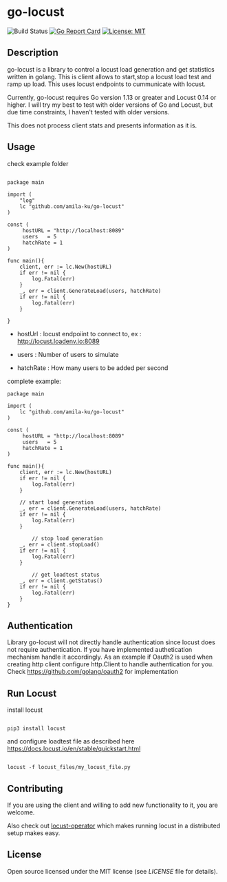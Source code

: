 # go-locust

![Build Status](https://github.com/amila-ku/go-locust/workflows/Go/badge.svg)
[![Go Report Card](https://goreportcard.com/badge/github.com/amila-ku/go-locust)](https://goreportcard.com/report/github.com/amila-ku/go-locust)
[![License: MIT](https://img.shields.io/badge/License-MIT-yellow.svg)](https://opensource.org/licenses/MIT)

## Description

go-locust is a library to control a locust load generation and get statistics written in golang. This is client allows to start,stop a locust load test and ramp up load. This uses locust endpoints to cummunicate with locust.

Currently, go-locust requires Go version 1.13 or greater and Locust 0.14 or higher. I will try my best to test with older versions of Go and Locust, but due time constraints, I haven't tested with older versions.

This does not process client stats and presents information as it is.

## Usage 

check example folder

```

package main

import (
	"log"
	lc "github.com/amila-ku/go-locust"
)

const (
	 hostURL = "http://localhost:8089"
	 users   = 5
	 hatchRate = 1
)

func main(){
	client, err := lc.New(hostURL)
	if err != nil {
		log.Fatal(err)
	}
	_, err = client.GenerateLoad(users, hatchRate)
	if err != nil {
		log.Fatal(err)
	}

}

```

* hostUrl : locust endpoiint to connect to, ex : http://locust.loadenv.io:8089

* users : Number of users to simulate

* hatchRate : How many users to be added per second


complete example:

```
package main 

import (
    lc "github.com/amila-ku/go-locust"
)

const (
	 hostURL = "http://localhost:8089"
	 users   = 5
	 hatchRate = 1
)

func main(){
	client, err := lc.New(hostURL)
	if err != nil {
		log.Fatal(err)
	}

	// start load generation
	_, err = client.GenerateLoad(users, hatchRate)
	if err != nil {
		log.Fatal(err)
	}

    	// stop load generation
	_, err = client.stopLoad()
	if err != nil {
		log.Fatal(err)
	}

    	// get loadtest status
	_, err = client.getStatus()
	if err != nil {
		log.Fatal(err)
	}
}

```

## Authentication

Library go-locust will not directly handle authentication since locust does not require authentication. If you have implemented authetication mechanism handle it accordingly. As an example if Oauth2 is used when creating http client configure http.Client to handle authentication for you. 
Check https://github.com/golang/oauth2 for implementation


## Run Locust


install locust 

```

pip3 install locust

```

and configure loadtest file as described here https://docs.locust.io/en/stable/quickstart.html


```

locust -f locust_files/my_locust_file.py

```

## Contributing

If you are using the client and willing to add new functionality to it, you are welcome.

Also check out [locust-operator](https://github.com/amila-ku/locust-operator) which makes running locust in a distributed setup makes easy.

## License

Open source licensed under the MIT license (see _LICENSE_ file for details).
